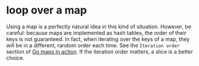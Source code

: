 # loop over a map

Using a map is a perfectly natural idea in this kind of situation. However, be careful:
because maps are implemented as hash tables, the order of their keys is not guaranteed. 
In fact, when iterating over the keys of a map, they will be in a different, random order each time.
See the `Iteration order` section of [Go maps in action](https://blog.golang.org/go-maps-in-action).
If the iteration order matters, a slice is a better choice.
